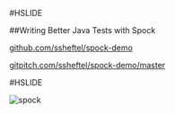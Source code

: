 #HSLIDE

##Writing Better Java Tests with Spock

[github.com/ssheftel/spock-demo](https://github.com/ssheftel/spock-demo)

[gitpitch.com/ssheftel/spock-demo/master](https://gitpitch.com/ssheftel/spock-demo/master)

#HSLIDE

![spock](https://i.imgflip.com/qnp22.jpg)
